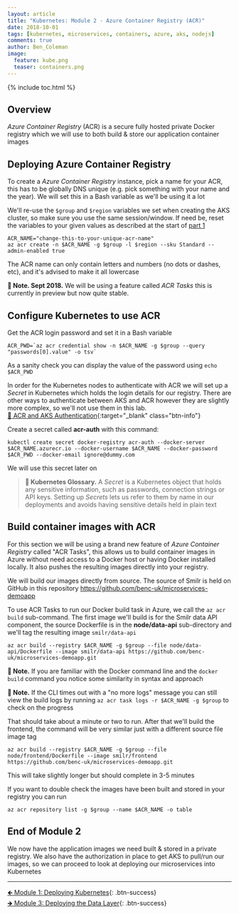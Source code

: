 ```yaml
---
layout: article
title: "Kubernetes: Module 2 - Azure Container Registry (ACR)"
date: 2018-10-01
tags: [kubernetes, microservices, containers, azure, aks, nodejs]
comments: true
author: Ben_Coleman
image:
  feature: kube.png
  teaser: containers.png
---
```


{% include toc.html %}

## Overview
*Azure Container Registry* (ACR) is a secure fully hosted private Docker registry which we will use to both build & store our application container images

## Deploying Azure Container Registry 
To create a *Azure Container Registry* instance, pick a name for your ACR, this has to be globally DNS unique (e.g. pick something with your name and the year). We will set this in a Bash variable as we'll be using it a lot

We'll re-use the `$group` and `$region` variables we set when creating the AKS cluster, so make sure you use the same session/window. If need be, reset the variables to your given values as described at the start of [part 1](../part1)

```
ACR_NAME="change-this-to-your-unique-acr-name"
az acr create -n $ACR_NAME -g $group -l $region --sku Standard --admin-enabled true
```
The ACR name can only contain letters and numbers (no dots or dashes, etc), and it's advised to make it all lowercase

**💬 Note. Sept 2018.**  We will be using a feature called *ACR Tasks* this is currently in preview but now quite stable. 


## Configure Kubernetes to use ACR
Get the ACR login password and set it in a Bash variable 
```
ACR_PWD=`az acr credential show -n $ACR_NAME -g $group --query "passwords[0].value" -o tsv`
```

As a sanity check you can display the value of the password using `echo $ACR_PWD` 

In order for the Kubernetes nodes to authenticate with ACR we will set up a *Secret* in Kubernetes which holds the login details for our registry. There are other ways to authenticate between AKS and ACR however they are slightly more complex, so we'll not use them in this lab.  
[📘 ACR and AKS Authentication](https://docs.microsoft.com/en-us/azure/container-registry/container-registry-auth-aks){:target="_blank" class="btn-info"}

Create a secret called **acr-auth** with this command:
```
kubectl create secret docker-registry acr-auth --docker-server $ACR_NAME.azurecr.io --docker-username $ACR_NAME --docker-password $ACR_PWD --docker-email ignore@dummy.com
```
We will use this secret later on

> **📕 Kubernetes Glossary.** A *Secret* is a Kubernetes object that holds any sensitive information, such as passwords, connection strings or API keys. Setting up *Secrets* lets us refer to them by name in our deployments and avoids having sensitive details held in plain text

## Build container images with ACR

For this section we will be using a brand new feature of *Azure Container Registry*  called "ACR Tasks", this allows us to build container images in Azure without need access to a Docker host or having Docker installed locally. It also pushes the resulting images directly into your registry.

We will build our images directly from source. The source of Smilr is held on GitHub in this repository https://github.com/benc-uk/microservices-demoapp

To use ACR Tasks to run our Docker build task in Azure, we call the `az acr build` sub-command. The first image we'll build is for the Smilr data API component, the source Dockerfile is in the **node/data-api** sub-directory and we'll tag the resulting image `smilr/data-api`
```
az acr build --registry $ACR_NAME -g $group --file node/data-api/Dockerfile --image smilr/data-api https://github.com/benc-uk/microservices-demoapp.git
```
**💬 Note.**  If you are familiar with the Docker command line and the `docker build` command you notice some similarity in syntax and approach

**💬 Note.**  If the CLI times out with a "no more logs" message you can still view the build logs by running `az acr task logs -r $ACR_NAME -g $group` to check on the progress

That should take about a minute or two to run. After that we'll build the frontend, the command will be very similar just with a different source file image tag
```
az acr build --registry $ACR_NAME -g $group --file node/frontend/Dockerfile --image smilr/frontend https://github.com/benc-uk/microservices-demoapp.git
```
This will take slightly longer but should complete in 3-5 minutes

If you want to double check the images have been built and stored in your registry you can run
```
az acr repository list -g $group --name $ACR_NAME -o table
```

## End of Module 2
We now have the application images we need built & stored in a private registry. We also have the authorization in place to get AKS to pull/run our images, so we can proceed to look at deploying our microservices into Kubernetes 

---

[🡸 Module 1: Deploying Kubernetes](../part1){: .btn-success}  
[🡺 Module 3: Deploying the Data Layer](../part3){: .btn-success}  
